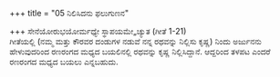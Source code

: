 +++
title = "05 ನಿಲಿಸಿದನು ಫಲುಗುಣನ"

+++
ಸೇನೆಯೋರುಭಯೋರ್ಮಧ್ಯೇ ಸ್ಥಾಪಯಮೇ„ಚ್ಯುತ (ಗೀತೆ 1-21)   
ಗೀತೆಯಲ್ಲಿ (ನಮ್ಮ ಮತ್ತು ಕೌರವರ ದಂಡುಗಳ ನಡುವೆ ನನ್ನ ರಥವನ್ನು ನಿಲ್ಲಿಸು ಕೃಷ್ಣ) ನಿಂದು ಅರ್ಜುನನು ಹೇಳುವುದರಿಂದ ರಣರಂಗದ ಮಧ್ಯದ ಬಯಲಿನಲ್ಲಿ ರಥವನ್ನು ಕೃಷ್ಣ ನಿಲ್ಲಿಸಿದ್ದಾನೆ. ಆದ್ದರಿಂದ ತಳಪಟ ಎಂದರೆ ರಣರಂಗದ ಮಧ್ಯದ ಬಯಲು ಎನ್ನಬಹುದು.